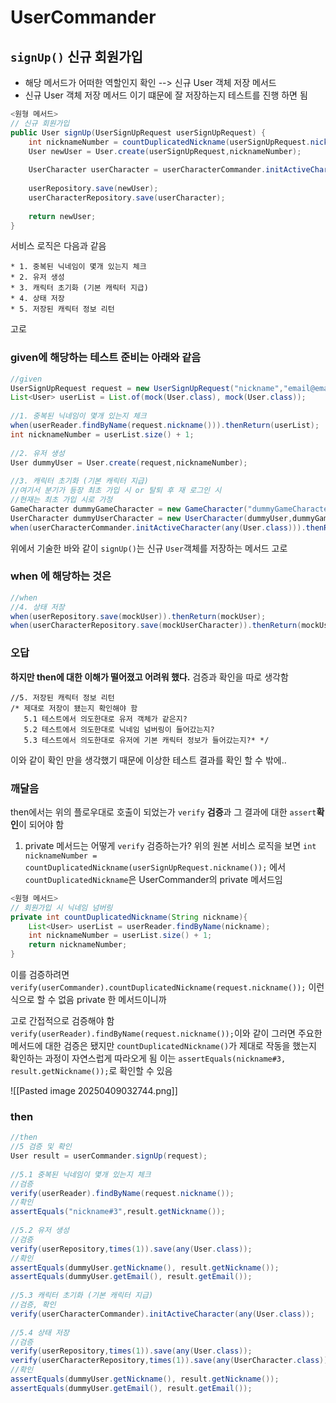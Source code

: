 
# UserCommander
## `signUp()` 신규 회원가입 

- 해당 메서드가 어떠한 역할인지 확인 --> 신규 User 객체 저장 메서드 
- 신규 User 객체 저장 메서드 이기 떄문에 잘 저장하는지 테스트를 진행 하면 됨 
```java
<원형 메서드>
// 신규 회원가입  
public User signUp(UserSignUpRequest userSignUpRequest) {  
    int nicknameNumber = countDuplicatedNickname(userSignUpRequest.nickname());  
    User newUser = User.create(userSignUpRequest,nicknameNumber);  
  
    UserCharacter userCharacter = userCharacterCommander.initActiveCharacter(newUser);  
  
    userRepository.save(newUser);  
    userCharacterRepository.save(userCharacter);  
  
    return newUser;  
}
```

서비스 로직은 다음과 같음 
```
* 1. 중복된 닉네임이 몇개 있는지 체크  
* 2. 유저 생성  
* 3. 캐릭터 초기화 (기본 캐릭터 지급)  
* 4. 상태 저장  
* 5. 저장된 캐릭터 정보 리턴
```
고로 
### given에 해당하는 테스트 준비는 아래와 같음
```java
//given  
UserSignUpRequest request = new UserSignUpRequest("nickname","email@email.com","KAKAO","1");  
List<User> userList = List.of(mock(User.class), mock(User.class));  
  
//1. 중복된 닉네임이 몇개 있는지 체크  
when(userReader.findByName(request.nickname())).thenReturn(userList);  
int nicknameNumber = userList.size() + 1;  
  
//2. 유저 생성  
User dummyUser = User.create(request,nicknameNumber);  
  
//3. 캐릭터 초기화 (기본 캐릭터 지급)  
//여기서 분기가 등장 최초 가입 시 or 탈퇴 후 재 로그인 시  
//현재는 최초 가입 시로 가정  
GameCharacter dummyGameCharacter = new GameCharacter("dummyGameCharacter");  
UserCharacter dummyUserCharacter = new UserCharacter(dummyUser,dummyGameCharacter);  
when(userCharacterCommander.initActiveCharacter(any(User.class))).thenReturn(dummyUserCharacter);
```

위에서 기술한 바와 같이 `signUp()`는 신규 `User`객체를 저장하는 메서드 고로 
### when 에 해당하는 것은 
```java
//when  
//4. 상태 저장  
when(userRepository.save(mockUser)).thenReturn(mockUser);  
when(userCharacterRepository.save(mockUserCharacter)).thenReturn(mockUserCharacter);
```

### 오답
**하지만 then에 대한 이해가 떨어졌고 어려워 했다.**
검증과 확인을 따로 생각함 
```
//5. 저장된 캐릭터 정보 리턴  
/* 제대로 저장이 됐는지 확인해야 함  
   5.1 테스트에서 의도한대로 유저 객체가 같은지?   
   5.2 테스트에서 의도한대로 닉네임 넘버링이 들어갔는지?   
   5.3 테스트에서 의도한대로 유저에 기본 캐릭터 정보가 들어갔는지?* */
```
이와 같이 확인 만을 생각했기 때문에 이상한 테스트 결과를 확인 할 수 밖에.. 

### 깨달음
then에서는 위의 플로우대로 호출이 되었는가 `verify` **검증**과 그 결과에 대한 `assert`**확인**이 되어야 함 
1. private 메서드는 어떻게 `verify` 검증하는가? 
위의 원본 서비스 로직을 보면 
`int nicknameNumber = countDuplicatedNickname(userSignUpRequest.nickname());` 에서 `countDuplicatedNickname`은 UserCommander의 private 메서드임
```java
<원형 메서드>
// 회원가입 시 닉네임 넘버링  
private int countDuplicatedNickname(String nickname){  
    List<User> userList = userReader.findByName(nickname);  
    int nicknameNumber = userList.size() + 1;  
    return nicknameNumber;  
}
```
이를 검증하려면 `verify(userCommander).countDuplicatedNickname(request.nickname());` 이런식으로 할 수 없음 private 한 메서드이니까

고로 간접적으로 검증해야 함 
`verify(userReader).findByName(request.nickname());`이와 같이 그러면 주요한 메서드에 대한 검증은 됐지만 
`countDuplicatedNickname()`가 제대로 작동을 했는지 확인하는 과정이 자연스럽게 따라오게 됨 
이는 
`assertEquals(nickname#3, result.getNickname());`로 확인할 수 있음 

![[Pasted image 20250409032744.png]]
### then 
```java
//then  
//5 검증 및 확인  
User result = userCommander.signUp(request);  
  
//5.1 중복된 닉네임이 몇개 있는지 체크  
//검증  
verify(userReader).findByName(request.nickname());  
//확인  
assertEquals("nickname#3",result.getNickname());  
  
//5.2 유저 생성  
//검증  
verify(userRepository,times(1)).save(any(User.class));  
//확인  
assertEquals(dummyUser.getNickname(), result.getNickname());  
assertEquals(dummyUser.getEmail(), result.getEmail());  
  
//5.3 캐릭터 초기화 (기본 캐릭터 지급)  
//검증, 확인  
verify(userCharacterCommander).initActiveCharacter(any(User.class));  
  
//5.4 상태 저장  
//검증  
verify(userRepository,times(1)).save(any(User.class));  
verify(userCharacterRepository,times(1)).save(any(UserCharacter.class));  
//확인  
assertEquals(dummyUser.getNickname(), result.getNickname());  
assertEquals(dummyUser.getEmail(), result.getEmail());
```


